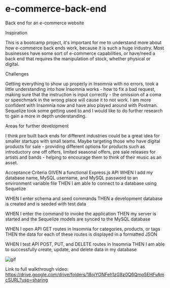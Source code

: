 # e-commerce-back-end
Back end for an e-commerce website

Inspiration

This is a bootcamp project, it's important for me to understand more about how e-commerce back ends work, because it is such a huge industry. Most businesses have some sort of e-commerce capabilities, or have/need a back end that requires the manipulation of stock, whether physical or digital. 

Challenges

Getting everything to show up properly in Insomnia with no errors, took a little understanding into how Insomnia works - how to fix a bad request, making sure that the instruction is input correctly - the omission of a coma or speechmark in the wrong place will cause it to not work. I am more confident with Insomnia now and have also played around with Postman. Sequelize took some getting used to and I would like to do further research to gain a more in depth understanding.

Areas for further development

I think pre built back ends for different industries could be a great idea for smaller startups with small teams. Maybe targeting those who have digital products for sale - providing different options for products such as introductory one off offers, limited seasonal offers, pre sale releases for artists and bands - helping to encourage them to think of their music as an asset. 

Acceptance Criteria
GIVEN a functional Express.js API
WHEN I add my database name, MySQL username, and MySQL password to an environment variable file
THEN I am able to connect to a database using Sequelize

WHEN I enter schema and seed commands
THEN a development database is created and is seeded with test data

WHEN I enter the command to invoke the application
THEN my server is started and the Sequelize models are synced to the MySQL database

WHEN I open API GET routes in Insomnia for categories, products, or tags
THEN the data for each of these routes is displayed in a formatted JSON

WHEN I test API POST, PUT, and DELETE routes in Insomnia
THEN I am able to successfully create, update, and delete data in my database

![gif](./.gif)

Link to full walkthrough video: https://drive.google.com/drive/folders/18ojYONFeh1zG8z0Q6Qmp5EHFvAmcSURL?usp=sharing




